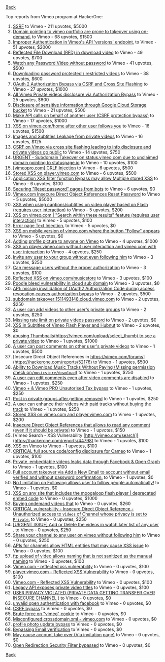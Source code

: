 [Back](../README.md)

Top reports from Vimeo program at HackerOne:

1. [SSRF](https://hackerone.com/reports/549882) to Vimeo - 211 upvotes, $5000
2. [Domain pointing to vimeo portfolio are prone to takeover using on-demand.](https://hackerone.com/reports/387307) to Vimeo - 68 upvotes, $1500
3. [Improper Authentication in Vimeo's API 'versions' endpoint.](https://hackerone.com/reports/328724) to Vimeo - 51 upvotes, $2000
4. [Reflected File Download (RFD) in download video](https://hackerone.com/reports/378941) to Vimeo - 49 upvotes, $700
5. [Watch any Password Video without password](https://hackerone.com/reports/155618) to Vimeo - 41 upvotes, $500
6. [Downloading password protected / restricted videos](https://hackerone.com/reports/145467) to Vimeo - 38 upvotes, $600
7. [OAuth 2 Authorization Bypass via CSRF and Cross Site Flashing](https://hackerone.com/reports/136582) to Vimeo - 27 upvotes, $1000
8. [All Vimeo Private videos disclosure via Authorization Bypass](https://hackerone.com/reports/137502) to Vimeo - 25 upvotes, $600
9. [Disclosure of sensitive information through Google Cloud Storage bucket](https://hackerone.com/reports/176013) to Vimeo - 21 upvotes, $500
10. [Make API calls on behalf of another user (CSRF protection bypass)](https://hackerone.com/reports/44146) to Vimeo - 17 upvotes, $1000
11. [XSS on vimeo.com/home after other user follows you](https://hackerone.com/reports/87854) to Vimeo - 16 upvotes, $1500
12. [Images and Subtitles Leakage from private videos](https://hackerone.com/reports/136850) to Vimeo - 16 upvotes, $125
13. [CSRF on Vimeo via cross site flashing leading to info disclosure and private videos go public](https://hackerone.com/reports/136481) to Vimeo - 14 upvotes, $750
14. [URGENT - Subdomain Takeover on status.vimeo.com due to unclaimed domain pointing to statuspage.io](https://hackerone.com/reports/49663) to Vimeo - 10 upvotes, $100
15. [[vimeopro.com] CRLF Injection](https://hackerone.com/reports/39181) to Vimeo - 6 upvotes, $500
16. [Stored XSS on player.vimeo.com](https://hackerone.com/reports/85488) to Vimeo - 6 upvotes, $500
17. [Application XSS filter function Bypass may allow Multiple stored XSS](https://hackerone.com/reports/44217) to Vimeo - 6 upvotes, $100
18. [Securing "Reset password" pages from bots](https://hackerone.com/reports/43807) to Vimeo - 6 upvotes, $0
19. [Vimeo.com Insecure Direct Object References Reset Password](https://hackerone.com/reports/42587) to Vimeo - 5 upvotes, $5000
20. [XSS when using captions/subtitles on video player based on Flash (requires user interaction)](https://hackerone.com/reports/88508) to Vimeo - 5 upvotes, $200
21. [XSS on vimeo.com | "Search within these results" feature (requires user interaction)](https://hackerone.com/reports/88105) to Vimeo - 5 upvotes, $100
22. [Error page Text Injection.](https://hackerone.com/reports/130914) to Vimeo - 5 upvotes, $0
23. [XSS on mobile version of vimeo.com where the button "Follow" appears](https://hackerone.com/reports/88088) to Vimeo - 5 upvotes, $0
24. [Adding profile picture to anyone on Vimeo](https://hackerone.com/reports/43617) to Vimeo - 4 upvotes, $1000
25. [XSS on player.vimeo.com without user interaction and vimeo.com with user interaction](https://hackerone.com/reports/96229) to Vimeo - 4 upvotes, $250
26. [Invite any user to your group without even following him](https://hackerone.com/reports/52707) to Vimeo - 3 upvotes, $250
27. [Can message users without the proper authorization](https://hackerone.com/reports/46113) to Vimeo - 3 upvotes, $100
28. [Reflected XSS on vimeo.com/musicstore](https://hackerone.com/reports/85615) to Vimeo - 3 upvotes, $100
29. [Poodle bleed vulnerability in cloud sub domain](https://hackerone.com/reports/44202) to Vimeo - 3 upvotes, $0
30. [API: missing invalidation of OAuth2 Authorization Code during access revocation causes authorization bypass](https://hackerone.com/reports/57603) to Vimeo - 2 upvotes, $500
31. [subdomain takeover 1511493148.cloud.vimeo.com](https://hackerone.com/reports/46954) to Vimeo - 2 upvotes, $250
32. [A user can add videos to other user's private groups](https://hackerone.com/reports/50786) to Vimeo - 2 upvotes, $250
33. [Missing rate limit on private videos password](https://hackerone.com/reports/124564) to Vimeo - 2 upvotes, $0
34. [XSS in Subtitles of Vimeo Flash Player and Hubnut](https://hackerone.com/reports/137023) to Vimeo - 2 upvotes, $0
35. [abusing Thumbnails(https://vimeo.com/upload/select_thumb) to see a private video](https://hackerone.com/reports/43850) to Vimeo - 1 upvotes, $1000
36. [A user can post comments on other user's private videos](https://hackerone.com/reports/50829) to Vimeo - 1 upvotes, $500
37. [Insecure Direct Object References in https://vimeo.com/forums](https://hackerone.com/reports/52176) to Vimeo - 1 upvotes, $500
38. [Ability to Download Music Tracks Without Paying (Missing permission check on`/musicstore/download`)](https://hackerone.com/reports/43770) to Vimeo - 1 upvotes, $250
39. [A user can edit comments even after video comments are disabled](https://hackerone.com/reports/50776) to Vimeo - 1 upvotes, $250
40. [Vimeo + &amp; Vimeo PRO Unautorised Tax bypass](https://hackerone.com/reports/49561) to Vimeo - 1 upvotes, $250
41. [Post in private groups after getting removed](https://hackerone.com/reports/51817) to Vimeo - 1 upvotes, $250
42. [A user can enhance their videos with paid tracks without buying the track](https://hackerone.com/reports/50941) to Vimeo - 1 upvotes, $250
43. [Stored XSS on vimeo.com and player.vimeo.com](https://hackerone.com/reports/87577) to Vimeo - 1 upvotes, $200
44. [Insecure Direct Object References that allows to read any comment (even if it should be private)](https://hackerone.com/reports/52181) to Vimeo - 1 upvotes, $150
45. [Vimeo Search - XSS Vulnerability [http://vimeo.com/search]](https://hackerone.com/reports/44798) to Vimeo - 1 upvotes, $100
46. [XSS on Vimeo](https://hackerone.com/reports/45484) to Vimeo - 1 upvotes, $100
47. [CRITICAL full source code/config disclosure for Cameo](https://hackerone.com/reports/43998) to Vimeo - 1 upvotes, $100
48. [Private, embeddable videos leaks data through Facebook &amp; Open Graph](https://hackerone.com/reports/121919) to Vimeo - 1 upvotes, $100
49. [Full account takeover via Add a New Email to account without email verified and without password confirmation.](https://hackerone.com/reports/45084) to Vimeo - 1 upvotes, $0
50. [No Limitation on Following allows user to follow people automatically!](https://hackerone.com/reports/43846) to Vimeo - 1 upvotes, $0
51. [XSS on any site that includes the moogaloop flash player | deprecated embed code](https://hackerone.com/reports/44512) to Vimeo - 0 upvotes, $1000
52. [Buying ondemand videos that](https://hackerone.com/reports/43602) to Vimeo - 0 upvotes, $260
53. [CRITICAL vulnerability - Insecure Direct Object Reference - Unauthorized access to `Videos` of Channel whose privacy is set to `Private`.](https://hackerone.com/reports/45960) to Vimeo - 0 upvotes, $250
54. [[URGENT ISSUE] Add or Delete the videos in watch later list of any user .](https://hackerone.com/reports/52982) to Vimeo - 0 upvotes, $250
55. [Share your channel to any user on vimeo without following him](https://hackerone.com/reports/52708) to Vimeo - 0 upvotes, $250
56. [APIs for channels allow HTML entities that may cause XSS issue](https://hackerone.com/reports/42702) to Vimeo - 0 upvotes, $100
57. [ftp upload of video allows naming that is not sanitized as the manual naming](https://hackerone.com/reports/45368) to Vimeo - 0 upvotes, $100
58. [Vimeo.com - reflected xss vulnerability](https://hackerone.com/reports/42584) to Vimeo - 0 upvotes, $100
59. [player.vimeo.com - Reflected XSS Vulnerability](https://hackerone.com/reports/43672) to Vimeo - 0 upvotes, $100
60. [Vimeo.com - Reflected XSS Vulnerability](https://hackerone.com/reports/42582) to Vimeo - 0 upvotes, $100
61. [Legacy API exposes private video titles](https://hackerone.com/reports/111386) to Vimeo - 0 upvotes, $100
62. [USER PRIVACY VIOLATED (PRIVATE DATA GETTING TRANSFER OVER INSECURE CHANNEL )](https://hackerone.com/reports/44056) to Vimeo - 0 upvotes, $0
63. [unvalid open authentication with facebook](https://hackerone.com/reports/44425) to Vimeo - 0 upvotes, $0
64. [CSRF bypass](https://hackerone.com/reports/45428) to Vimeo - 0 upvotes, $0
65. [Brute force on "vimeo" cookie](https://hackerone.com/reports/46109) to Vimeo - 0 upvotes, $0
66. [Misconfigured crossdomain.xml - vimeo.com](https://hackerone.com/reports/43070) to Vimeo - 0 upvotes, $0
67. [profile photo update bypass](https://hackerone.com/reports/43758) to Vimeo - 0 upvotes, $0
68. [Bypassing Email verification](https://hackerone.com/reports/49304) to Vimeo - 0 upvotes, $0
69. [May cause account take over (Via invitation page)](https://hackerone.com/reports/56182) to Vimeo - 0 upvotes, $0
70. [Open Redirection Security Filter bypassed](https://hackerone.com/reports/44157) to Vimeo - 0 upvotes, $0


[Back](../README.md)